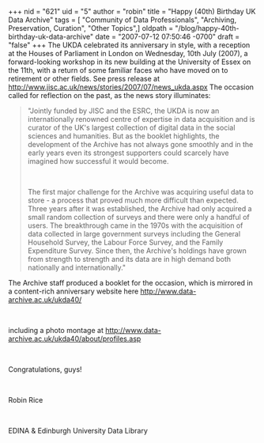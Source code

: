 +++
nid = "621"
uid = "5"
author = "robin"
title = "Happy (40th) Birthday UK Data Archive"
tags = [ "Community of Data Professionals", "Archiving, Preservation, Curation", "Other Topics",]
oldpath = "/blog/happy-40th-birthday-uk-data-archive"
date = "2007-07-12 07:50:46 -0700"
draft = "false"
+++
The UKDA celebrated its anniversary in style, with a reception at the
Houses of Parliament in London on Wednesday, 10th July (2007), a
forward-looking workshop in its new building at the University of Essex
on the 11th, with a return of some familiar faces who have moved on to
retirement or other fields. See press release at
<http://www.jisc.ac.uk/news/stories/2007/07/news_ukda.aspx> The occasion
called for reflection on the past, as the news story illuminates:

> "Jointly funded by JISC and the ESRC, the UKDA is now an
> internationally renowned centre of expertise in data acquisition and
> is curator of the UK's largest collection of digital data in the
> social sciences and humanities. But as the booklet highlights, the
> development of the Archive has not always gone smoothly and in the
> early years even its strongest supporters could scarcely have imagined
> how successful it would become.
>
>  
>
> The first major challenge for the Archive was acquiring useful data to
> store - a process that proved much more difficult than expected. Three
> years after it was established, the Archive had only acquired a small
> random collection of surveys and there were only a handful of users.
> The breakthrough came in the 1970s with the acquisition of data
> collected in large government surveys including the General Household
> Survey, the Labour Force Survey, and the Family Expenditure Survey.
> Since then, the Archive's holdings have grown from strength to
> strength and its data are in high demand both nationally and
> internationally."

The Archive staff produced a booklet for the occasion, which is mirrored
in a content-rich anniversary website here
<http://www.data-archive.ac.uk/ukda40/>

 

including a photo montage at
<http://www.data-archive.ac.uk/ukda40/about/profiles.asp>

 

Congratulations, guys!

 

Robin Rice

 

EDINA & Edinburgh University Data Library

 
